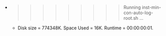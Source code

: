 * >>>>>>>>> Running inst-min-con-auto-log-root.sh ...
  * Disk size = 774348K. Space Used = 16K. Runtime = 00:00:00:01.
